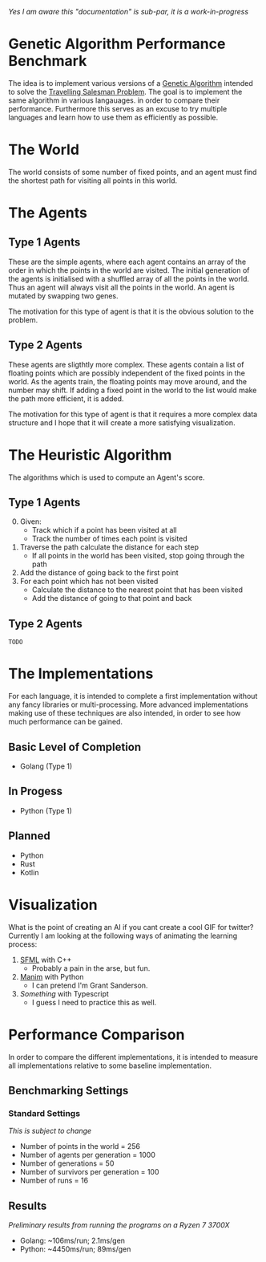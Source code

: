 *Yes I am aware this "documentation" is sub-par, it is a work-in-progress*

# Genetic Algorithm Performance Benchmark

The idea is to implement various versions of a [Genetic Algorithm](https://en.wikipedia.org/wiki/Genetic_algorithm) intended to solve the [Travelling Salesman Problem](https://en.wikipedia.org/wiki/Travelling_salesman_problem). The goal is to implement the same algorithm in various langauages. in order to compare their performance. Furthermore this serves as an excuse to try multiple languages and learn how to use them as efficiently as possible.

# The World
The world consists of some number of fixed points, and an agent must find the shortest path for visiting all points in this world.

# The Agents
## Type 1 Agents
These are the simple agents, where each agent contains an array of the order in which the points in the world are visited. The initial generation of the agents is initialised with a shuffled array of all the points in the world. Thus an agent will always visit all the points in the world. An agent is mutated by swapping two genes.

The motivation for this type of agent is that it is the obvious solution to the problem.

## Type 2 Agents
These agents are sligthtly more complex. These agents contain a list of floating points which are possibly independent of the fixed points in the world. As the agents train, the floating points may move around, and the number may shift. If adding a fixed point in the world to the list would make the path more efficient, it is added.

The motivation for this type of agent is that it requires a more complex data structure and I hope that it will create a more satisfying visualization.

# The Heuristic Algorithm
The algorithms which is used to compute an Agent's score. 

## Type 1 Agents

0. Given: 
    - Track which if a point has been visited at all
    - Track the number of times each point is visited
1. Traverse the path calculate the distance for each step
    - If all points in the world has been visited, stop going through the path
2. Add the distance of going back to the first point
3. For each point which has not been visited
    - Calculate the distance to the nearest point that has been visited
    - Add the distance of going to that point and back


## Type 2 Agents

`TODO`

# The Implementations
For each language, it is intended to complete a first implementation without any fancy libraries or multi-processing. More advanced implementations making use of these techniques are also intended, in order to see how much performance can be gained.
## Basic Level of Completion
- Golang (Type 1)
## In Progess
- Python (Type 1)
## Planned
- Python
- Rust
- Kotlin

# Visualization
What is the point of creating an AI if you cant create a cool GIF for twitter? Currently I am looking at the following ways of animating the learning process:
1. [SFML](https://www.sfml-dev.org/) with C++
    - Probably a pain in the arse, but fun.
2. [Manim](https://github.com/ManimCommunity/manim/) with Python
    - I can pretend I'm Grant Sanderson.
3. *Something* with Typescript
    - I guess I need to practice this as well.

# Performance Comparison
In order to compare the different implementations, it is intended to measure all implementations relative to some baseline implementation.
## Benchmarking Settings
### Standard Settings
*This is subject to change*
- Number of points in the world = 256
- Number of agents per generation = 1000
- Number of generations = 50
- Number of survivors per generation = 100
- Number of runs = 16
## Results
*Preliminary results from running the programs on a Ryzen 7 3700X*
- Golang: ~106ms/run; 2.1ms/gen
- Python: ~4450ms/run; 89ms/gen